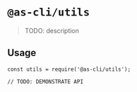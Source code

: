 # `@as-cli/utils`

> TODO: description

## Usage

```
const utils = require('@as-cli/utils');

// TODO: DEMONSTRATE API
```
